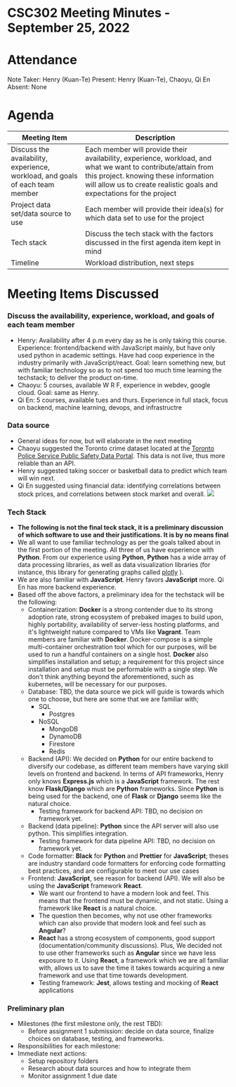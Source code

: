 # CSC302 Meeting Minutes - September 25, 2022

# Attendance

Note Taker: Henry (Kuan-Te)
Present: Henry (Kuan-Te), Chaoyu, Qi En
Absent: None

# Agenda

| Meeting Item                                                                  | Description                                                                                                                                                                                                                    |
| ----------------------------------------------------------------------------- | ------------------------------------------------------------------------------------------------------------------------------------------------------------------------------------------------------------------------------ |
| Discuss the availability, experience, workload, and goals of each team member | Each member will provide their availability, experience, workload, and what we want to contribute/attain from this project. knowing these information will allow us to create realistic goals and expectations for the project |
| Project data set/data source to use                                           | Each member will provide their idea(s) for which data set to use for the project                                                                                                                                               |
| Tech stack                                                                    | Discuss the tech stack with the factors discussed in the first agenda item kept in mind                                                                                                                                        |
| Timeline                                                                      | Workload distribution, next steps                                                                                                                                                                                              |

# Meeting Items Discussed

### Discuss the availability, experience, workload, and goals of each team member

* Henry: Availability after 4 p.m every day as he is only taking this course. Experience: frontend/backend with JavaScript mainly, but have only used python in academic settings. Have had coop experience in the industry primarily with JavaScript/react. Goal: learn something new, but with familiar technology so as to not spend too much time learning the techstack; to deliver the product on-time.
* Chaoyu: 5 courses, available W R F, experience in webdev, google cloud. Goal: same as Henry.
* Qi En: 5 courses, available tues and thurs. Experience in full stack, focus on backend, machine learning, devops, and infrastructre

### Data source

* General ideas for now, but will elaborate in the next meeting
* Chaoyu suggested the Toronto crime dataset located at the [Toronto Police Service Public Safety Data Portal](https://data.torontopolice.on.ca/). This data is not live, thus more reliable than an API.
* Henry suggested taking soccer or basketball data to predict which team will win next.
* Qi En suggested using financial data: identifying correlations between stock prices, and correlations between stock market and overall. 
**![](https://lh5.googleusercontent.com/g72rzAEF5U3ecubnEimrGvdtJSPY2RLzfZvdIiPV6Pvlz9IAe0-ObBflTdmbm1m9SlkyEGoxDsu3j1fmY6FMQ1OKTJlaUQi-F4otLIBB5Ke8Jfw-bkJDGHrmMu1Xe6eSYlTEER1hPW_fo16LrCXFnHIeGkZG02PgYbf8wzEQ5w8b91uX4iaqGk9yog)**

### Tech Stack

* **The following is not the final teck stack, it is a preliminary discussion of which software to use and their justifications.  It is by no means final**
* We all want to use familiar technology as per the goals talked about in the first portion of the meeting.  All three of us have experience with **Python**. From our experience using **Python**, **Python** has a wide array of data processing libraries, as well as data visualization libraries (for instance, this library for generating graphs called [plotly](https://dash.plotly.com/) ).
* We are also familiar with **JavaScript**. Henry favors **JavaScript** more. Qi En has more backend experience.
* Based off the above factors, a preliminary idea for the techstack will be the following:
    * Containerization: **Docker** is a strong contender due to its strong adoption rate, strong ecosystem of prebaked images to build upon, highly portability, availability of server-less hosting platforms, and it's lightweight nature compared to VMs like **Vagrant**. Team members are familiar with **Docker**. Docker-compose is a simple multi-container orchestration tool which for our purposes, will be used to run a handful containers on a single host. **Docker** also simplifies installation and setup; a requirement for this project since installation and setup must be performable with a single step. We don't think anything beyond the aforementioned, such as kubernetes, will be necessary for our purposes.
    *  Database: TBD, the data source we pick will guide is towards which one to choose, but here are some that we are familiar with;
        * SQL
            * Postgres
        * NoSQL
            * MongoDB
            * DynamoDB
            * Firestore
            * Redis
    * Backend (API): We decided on **Python** for our entire backend to diversify our codebase, as different team members have varying skill levels on frontend and backend. In terms of API frameworks, Henry only knows **Express.js** which is a **JavaScript** framework. The rest know **Flask/Django** which are **Python** frameworks. Since **Python** is being used for the backend, one of **Flask** or **Django** seems like the natural choice.
        * Testing framework for backend API: TBD, no decision on framework yet.
    * Backend (data pipeline): **Python** since the API server will also use python. This simplifies integration.
        * Testing framework for data pipeline API: TBD, no decision on framework yet.
    * Code formatter: **Black** for **Python** and **Prettier** for **JavaScript**; theses are industry standard code formatters for enforcing code formatting best practices, and are configurable to meet our use cases
    * Frontend: **JavaScript**, see reason for backend (API). We will also be using the **JavaScript** framework **React**.
	    * We want our frontend to have a modern look and feel. This means that the frontend must be dynamic, and not static. Using a framework like **React** is a natural choice.
	    * The question then becomes, why not use other frameworks which can also provide that modern look and feel such as **Angular**?
		* **React** has a strong ecosystem of components, good support (documentation/community discussions). Plus,  We decided not to use other frameworks such as **Angular** since we have less exposure to it. Using **React**, a framework which we are all familiar with, allows us to save the time it takes towards acquiring a new framework and use that time towards development.
        * Testing framework: **Jest**, allows testing and mocking of **React** applications

### Preliminary plan

* Milestones (the first milestone only, the rest TBD):
    * Before assignment 1 submission: decide on data source, finalize choices on database, testing, and frameworks.
* Responsibilities for each milestone:
* Immediate next actions:
    * Setup repository folders
    * Research about data sources and how to integrate them
    * Monitor assignment 1 due date